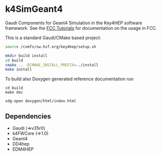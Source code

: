 # k4SimGeant4

Gaudi Components for Geant4 Simulation in the Key4HEP software framework.
See the [FCC Tutorials](https://hep-fcc.github.io/fcc-tutorials/) for
documentation on the usage in FCC.

This is a standard Gaudi/CMake based project:
```sh
source /cvmfs/sw.hsf.org/key4hep/setup.sh

mkdir build install
cd build
cmake .. -DCMAKE_INSTALL_PREFIX=../install
make install
```

To build also Doxygen generated reference documentation run
```
cd build
make doc

xdg-open doxygen/html/index.html
```

## Dependencies

* Gaudi (=>v35r0)
* k4FWCore (=>1.0)
* Geant4
* DD4hep
* EDM4HEP
